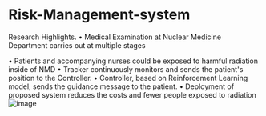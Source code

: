 # Risk-Management-system

Research Highlights.
•	Medical Examination at Nuclear Medicine Department carries out at multiple stages

•	Patients and accompanying nurses could be exposed to harmful radiation inside of NMD
•	Tracker continuously monitors and sends the patient's position to the Controller.
•	Controller, based on Reinforcement Learning model, sends the guidance message to the patient.
•	Deployment of proposed system reduces the costs and fewer people exposed to radiation
![image](https://github.com/IhteshamShah/Risk-Management-system/assets/96585337/24079a35-1544-461a-ad85-2721ea44871d)

